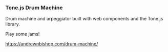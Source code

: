 ### Tone.js Drum Machine

Drum machine and arpeggiator built with web components and the Tone.js library.

Play some jams!

https://andrewnbishop.com/drum-machine/
